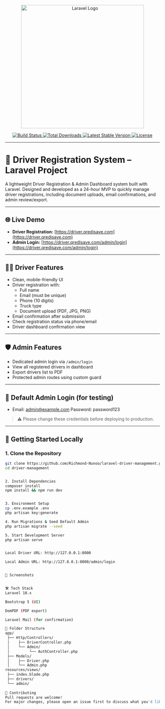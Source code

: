 <p align="center">
  <a href="https://laravel.com" target="_blank">
    <img src="https://raw.githubusercontent.com/laravel/art/master/logo-lockup/5%20SVG/2%20CMYK/1%20Full%20Color/laravel-logolockup-cmyk-red.svg" width="400" alt="Laravel Logo">
  </a>
</p>

<p align="center">
  <a href="https://github.com/laravel/framework/actions">
    <img src="https://github.com/laravel/framework/workflows/tests/badge.svg" alt="Build Status">
  </a>
  <a href="https://packagist.org/packages/laravel/framework">
    <img src="https://img.shields.io/packagist/dt/laravel/framework" alt="Total Downloads">
  </a>
  <a href="https://packagist.org/packages/laravel/framework">
    <img src="https://img.shields.io/packagist/v/laravel/framework" alt="Latest Stable Version">
  </a>
  <a href="https://packagist.org/packages/laravel/framework">
    <img src="https://img.shields.io/packagist/l/laravel/framework" alt="License">
  </a>
</p>

---

# 🚚 Driver Registration System – Laravel Project

A lightweight Driver Registration & Admin Dashboard system built with Laravel. Designed and developed as a 24-hour MVP to quickly manage driver registrations, including document uploads, email confirmations, and admin review/export.

---

## 🌐 Live Demo

- **Driver Registration:** [https://driver.qredisave.com](https://driver.qredisave.com)
- **Admin Login:** [https://driver.qredisave.com/admin/login](https://driver.qredisave.com/admin/login)

---

## 👨‍✈️ Driver Features

- Clean, mobile-friendly UI
- Driver registration with:
  - Full name
  - Email (must be unique)
  - Phone (10 digits)
  - Truck type
  - Document upload (PDF, JPG, PNG)
- Email confirmation after submission
- Check registration status via phone/email
- Driver dashboard confirmation view

---

## 🛡️ Admin Features

- Dedicated admin login via `/admin/login`
- View all registered drivers in dashboard
- Export drivers list to PDF
- Protected admin routes using custom guard

---

## 🔐 Default Admin Login (for testing)

- Email: admin@example.com Password: password123


> ⚠️ Please change these credentials before deploying to production.

---

## 🚀 Getting Started Locally

### 1. Clone the Repository

```bash
git clone https://github.com/Richmond-Nunoo/laravel-driver-management.git
cd driver-management


2. Install Dependencies
composer install
npm install && npm run dev


3. Environment Setup
cp .env.example .env
php artisan key:generate

4. Run Migrations & Seed Default Admin
php artisan migrate --seed

5. Start Development Server
php artisan serve


Local Driver URL: http://127.0.0.1:8000

Local Admin URL: http://127.0.0.1:8000/admin/login


📸 Screenshots


🛠️ Tech Stack
Laravel 10.x

Bootstrap 5 (UI)

DomPDF (PDF export)

Laravel Mail (for confirmation)

📁 Folder Structure
app/
 ├── Http/Controllers/
 │    ├── DriverController.php
 │    └── Admin/
 │         └── AuthController.php
 ├── Models/
 │    ├── Driver.php
 │    └── Admin.php
resources/views/
 ├── index.blade.php
 ├── drivers/
 └── admin/
 
🤝 Contributing
Pull requests are welcome!
For major changes, please open an issue first to discuss what you'd like to contribute.
